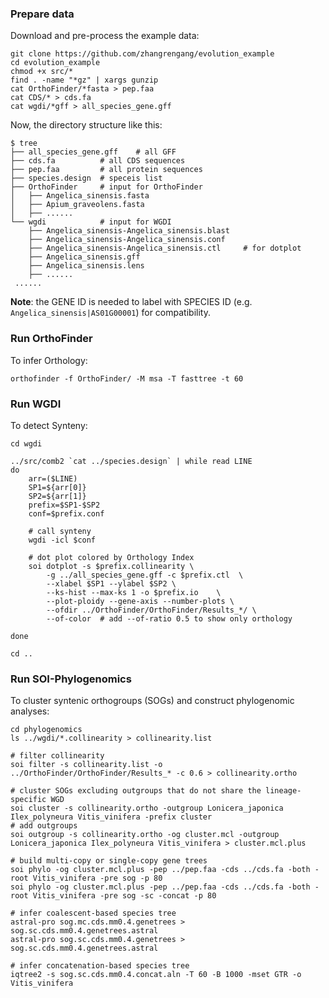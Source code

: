 
### Prepare data ###
Download and pre-process the example data:
```
git clone https://github.com/zhangrengang/evolution_example
cd evolution_example
chmod +x src/*
find . -name "*gz" | xargs gunzip
cat OrthoFinder/*fasta > pep.faa
cat CDS/* > cds.fa
cat wgdi/*gff > all_species_gene.gff
```
Now, the directory structure like this:
```
$ tree
├── all_species_gene.gff	# all GFF
├── cds.fa			# all CDS sequences
├── pep.faa			# all protein sequences
├── species.design	# speceis list
├── OrthoFinder		# input for OrthoFinder
│   ├── Angelica_sinensis.fasta
│   ├── Apium_graveolens.fasta
│   ├── ......
└── wgdi			# input for WGDI
    ├── Angelica_sinensis-Angelica_sinensis.blast
    ├── Angelica_sinensis-Angelica_sinensis.conf
    ├── Angelica_sinensis-Angelica_sinensis.ctl		# for dotplot
    ├── Angelica_sinensis.gff
    ├── Angelica_sinensis.lens
    ├── ......
 ......
```
**Note**: the GENE ID is needed to label with SPECIES ID (e.g. `Angelica_sinensis|AS01G00001`) for compatibility.

### Run OrthoFinder ###
To infer Orthology:
```
orthofinder -f OrthoFinder/ -M msa -T fasttree -t 60
```

### Run WGDI ###
To detect Synteny:
```
cd wgdi

../src/comb2 `cat ../species.design` | while read LINE
do
	arr=($LINE)
	SP1=${arr[0]}
	SP2=${arr[1]}
	prefix=$SP1-$SP2
	conf=$prefix.conf

	# call synteny
	wgdi -icl $conf

	# dot plot colored by Orthology Index
	soi dotplot -s $prefix.collinearity \
		-g ../all_species_gene.gff -c $prefix.ctl  \
		--xlabel $SP1 --ylabel $SP2 \
		--ks-hist --max-ks 1 -o $prefix.io    \
		--plot-ploidy --gene-axis --number-plots \
		--ofdir ../OrthoFinder/OrthoFinder/Results_*/ \
		--of-color	# add --of-ratio 0.5 to show only orthology

done

cd ..
```

### Run SOI-Phylogenomics ###
To cluster syntenic orthogroups (SOGs) and construct phylogenomic analyses:
```
cd phylogenomics
ls ../wgdi/*.collinearity > collinearity.list

# filter collinearity
soi filter -s collinearity.list -o ../OrthoFinder/OrthoFinder/Results_* -c 0.6 > collinearity.ortho

# cluster SOGs excluding outgroups that do not share the lineage-specific WGD
soi cluster -s collinearity.ortho -outgroup Lonicera_japonica Ilex_polyneura Vitis_vinifera -prefix cluster
# add outgroups
soi outgroup -s collinearity.ortho -og cluster.mcl -outgroup Lonicera_japonica Ilex_polyneura Vitis_vinifera > cluster.mcl.plus

# build multi-copy or single-copy gene trees
soi phylo -og cluster.mcl.plus -pep ../pep.faa -cds ../cds.fa -both -root Vitis_vinifera -pre sog -p 80
soi phylo -og cluster.mcl.plus -pep ../pep.faa -cds ../cds.fa -both -root Vitis_vinifera -pre sog -sc -concat -p 80

# infer coalescent‐based species tree
astral-pro sog.mc.cds.mm0.4.genetrees > sog.sc.cds.mm0.4.genetrees.astral
astral-pro sog.sc.cds.mm0.4.genetrees > sog.sc.cds.mm0.4.genetrees.astral

# infer concatenation‐based species tree
iqtree2 -s sog.sc.cds.mm0.4.concat.aln -T 60 -B 1000 -mset GTR -o Vitis_vinifera
```

